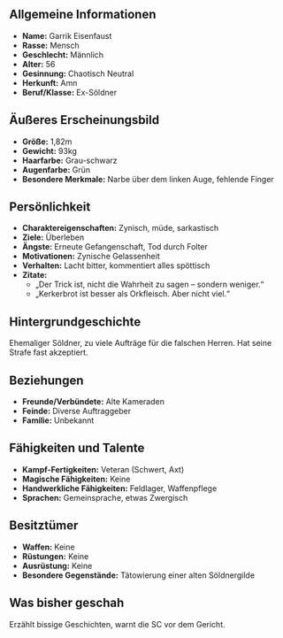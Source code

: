 ## Allgemeine Informationen
- **Name:** Garrik Eisenfaust
- **Rasse:** Mensch
- **Geschlecht:** Männlich
- **Alter:** 56
- **Gesinnung:** Chaotisch Neutral
- **Herkunft:** Amn
- **Beruf/Klasse:** Ex-Söldner

## Äußeres Erscheinungsbild
- **Größe:** 1,82m
- **Gewicht:** 93kg
- **Haarfarbe:** Grau-schwarz
- **Augenfarbe:** Grün
- **Besondere Merkmale:** Narbe über dem linken Auge, fehlende Finger

## Persönlichkeit
- **Charaktereigenschaften:** Zynisch, müde, sarkastisch
- **Ziele:** Überleben
- **Ängste:** Erneute Gefangenschaft, Tod durch Folter
- **Motivationen:** Zynische Gelassenheit
- **Verhalten:** Lacht bitter, kommentiert alles spöttisch
- **Zitate:**  
  - „Der Trick ist, nicht die Wahrheit zu sagen – sondern weniger.“  
  - „Kerkerbrot ist besser als Orkfleisch. Aber nicht viel.“  

## Hintergrundgeschichte
Ehemaliger Söldner, zu viele Aufträge für die falschen Herren. Hat seine Strafe fast akzeptiert.

## Beziehungen
- **Freunde/Verbündete:** Alte Kameraden
- **Feinde:** Diverse Auftraggeber
- **Familie:** Unbekannt

## Fähigkeiten und Talente
- **Kampf-Fertigkeiten:** Veteran (Schwert, Axt)
- **Magische Fähigkeiten:** Keine
- **Handwerkliche Fähigkeiten:** Feldlager, Waffenpflege
- **Sprachen:** Gemeinsprache, etwas Zwergisch

## Besitztümer
- **Waffen:** Keine
- **Rüstungen:** Keine
- **Ausrüstung:** Keine
- **Besondere Gegenstände:** Tätowierung einer alten Söldnergilde

## Was bisher geschah
Erzählt bissige Geschichten, warnt die SC vor dem Gericht.
